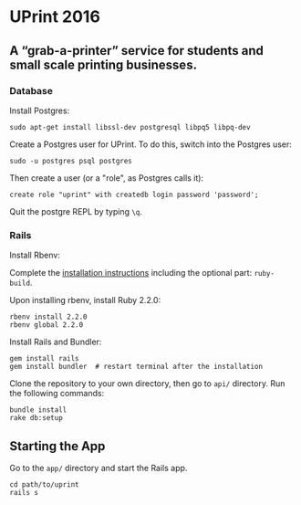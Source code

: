 # UPrint 2016
## A “grab-­a-­printer” service for students and small scale printing businesses.

### Database

Install Postgres:

```
sudo apt-get install libssl-dev postgresql libpq5 libpq-dev
```

Create a Postgres user for UPrint. To do this, switch into the Postgres user:

```
sudo -u postgres psql postgres
```

Then create a user (or a "role", as Postgres calls it):

```
create role "uprint" with createdb login password 'password';
```

Quit the postgre REPL by typing ```\q```.

### Rails

Install Rbenv:

Complete the [installation instructions](https://github.com/sstephenson/rbenv) including the optional part: ```ruby-build```.

Upon installing rbenv, install Ruby 2.2.0:

```
rbenv install 2.2.0
rbenv global 2.2.0
```

Install Rails and Bundler:

```
gem install rails
gem install bundler  # restart terminal after the installation
```

Clone the repository to your own directory, then go to ```api/``` directory. Run the following commands:

```
bundle install
rake db:setup
```

## Starting the App

Go to the ```app/``` directory and start the Rails app.

```
cd path/to/uprint
rails s 
```